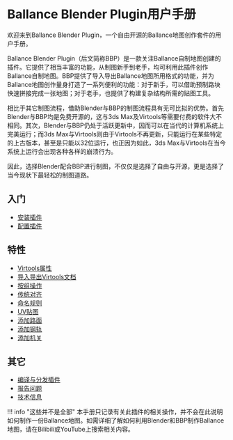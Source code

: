 # Ballance Blender Plugin用户手册

欢迎来到Ballance Blender Plugin，一个自由开源的Ballance地图创作套件的用户手册。

Ballance Blender Plugin（后文简称BBP）是一款关注Ballance自制地图创建的插件。它提供了相当丰富的功能，从制图新手到老手，均可利用此插件创作Ballance自制地图。BBP提供了导入导出Ballance地图所用格式的功能，并为Ballance地图创作量身打造了一系列便利的功能：对于新手，可以借助预制路块快速拼接完成一张地图；对于老手，也提供了构建复杂结构所需的贴图工具。

相比于其它制图流程，借助Blender与BBP的制图流程具有无可比拟的优势。首先Blender与BBP均是免费开源的，这与3ds Max及Virtools等需要付费的软件大不相同。其次，Blender与BBP仍处于活跃更新中，因而可以在当代的计算机系统上完美运行；而3ds Max与Virtools则由于Virtools不再更新，只能运行在某些特定的上古版本，甚至是只能以32位运行，也正因为如此，3ds Max与Virtools在当今系统上运行会出现各种各样的崩溃行为。

因此，选择Blender配合BBP进行制图，不仅仅是选择了自由与开源，更是选择了当今现状下最轻松的制图道路。

## 入门

* [安装插件](./install-plugin.md)
* [配置插件](./configure-plugin.md)

## 特性

* [Virtools属性](./virtools-properties.md)
* [导入导出Virtools文档](./import-export-virtools.md)
* [按组操作](./group-operations.md)
* [传统对齐](./legacy-align.md)
* [命名规则](./naming-convention.md)
* [UV贴图](./uv-mapping.md)
* [添加路面](./bme-adder.md)
* [添加钢轨](./rail-adder.md)
* [添加机关](./component-adder.md)

## 其它

* [编译与分发插件](./compile-distribute-plugin.md)
* [报告问题](./report-bugs.md)
* [技术信息](./tech-infos.md)

!!! info "这些并不是全部"
    本手册只记录有关此插件的相关操作，并不会在此说明如何制作一份Ballance地图。如需详细了解如何利用Blender和BBP制作Ballance地图，请在Bilibili或YouTube上搜索相关内容。
